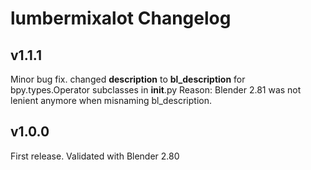 # lumbermixalot Changelog

## v1.1.1
Minor bug fix. changed **description** to **bl_description** for bpy.types.Operator subclasses in __init__.py
Reason: Blender 2.81 was not lenient anymore when misnaming bl_description. 

## v1.0.0
First release. Validated with Blender 2.80
